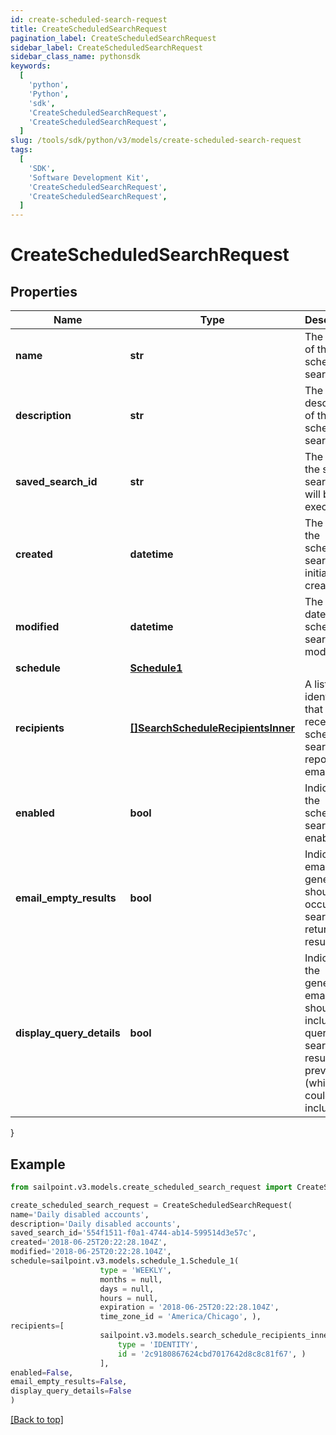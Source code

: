 ```yaml
---
id: create-scheduled-search-request
title: CreateScheduledSearchRequest
pagination_label: CreateScheduledSearchRequest
sidebar_label: CreateScheduledSearchRequest
sidebar_class_name: pythonsdk
keywords:
  [
    'python',
    'Python',
    'sdk',
    'CreateScheduledSearchRequest',
    'CreateScheduledSearchRequest',
  ]
slug: /tools/sdk/python/v3/models/create-scheduled-search-request
tags:
  [
    'SDK',
    'Software Development Kit',
    'CreateScheduledSearchRequest',
    'CreateScheduledSearchRequest',
  ]
---
```


# CreateScheduledSearchRequest

## Properties

| Name | Type | Description | Notes |
| --- | --- | --- | --- |
| **name** | **str** | The name of the scheduled search. | [optional] |
| **description** | **str** | The description of the scheduled search. | [optional] |
| **saved_search_id** | **str** | The ID of the saved search that will be executed. | [required] |
| **created** | **datetime** | The date the scheduled search was initially created. | [optional] [readonly] |
| **modified** | **datetime** | The last date the scheduled search was modified. | [optional] [readonly] |
| **schedule** | [**Schedule1**](schedule1) |  | [required] |
| **recipients** | [**[]SearchScheduleRecipientsInner**](search-schedule-recipients-inner) | A list of identities that should receive the scheduled search report via email. | [required] |
| **enabled** | **bool** | Indicates if the scheduled search is enabled. | [optional] [default to False] |
| **email_empty_results** | **bool** | Indicates if email generation should occur when search returns no results. | [optional] [default to False] |
| **display_query_details** | **bool** | Indicates if the generated email should include the query and search results preview (which could include PII). | [optional] [default to False] |

}

## Example

```python
from sailpoint.v3.models.create_scheduled_search_request import CreateScheduledSearchRequest

create_scheduled_search_request = CreateScheduledSearchRequest(
name='Daily disabled accounts',
description='Daily disabled accounts',
saved_search_id='554f1511-f0a1-4744-ab14-599514d3e57c',
created='2018-06-25T20:22:28.104Z',
modified='2018-06-25T20:22:28.104Z',
schedule=sailpoint.v3.models.schedule_1.Schedule_1(
                    type = 'WEEKLY',
                    months = null,
                    days = null,
                    hours = null,
                    expiration = '2018-06-25T20:22:28.104Z',
                    time_zone_id = 'America/Chicago', ),
recipients=[
                    sailpoint.v3.models.search_schedule_recipients_inner.SearchSchedule_recipients_inner(
                        type = 'IDENTITY',
                        id = '2c9180867624cbd7017642d8c8c81f67', )
                    ],
enabled=False,
email_empty_results=False,
display_query_details=False
)

```

[[Back to top]](#)
